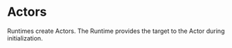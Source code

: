 # Actors

Runtimes create Actors. The Runtime provides the target to the Actor during initialization.

